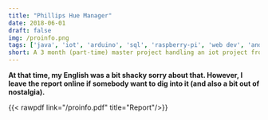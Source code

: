 ```yaml
---
title: "Phillips Hue Manager"
date: 2018-06-01
draft: false
img: /proinfo.png
tags: ['java', 'iot', 'arduino', 'sql', 'raspberry-pi', 'web dev', 'android dev', 'mqtt']
short: A 3 month (part-time) master project handling an iot project from end-to-end
---
```


**At that time, my English was a bit shacky sorry about that. However, I leave the report online if somebody want to dig into it (and also a bit out of nostalgia).**

{{< rawpdf link="/proinfo.pdf" title="Report"/>}}

